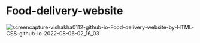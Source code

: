 # Food-delivery-website
![screencapture-vishakha0112-github-io-Food-delivery-website-by-HTML-CSS-github-io-2022-08-06-02_16_03](https://user-images.githubusercontent.com/89861784/183160315-49fb1270-a2f2-43b5-85fc-9536ce84542b.png)
